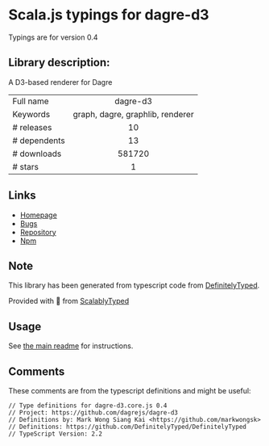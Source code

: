 
# Scala.js typings for dagre-d3

Typings are for version 0.4

## Library description:
A D3-based renderer for Dagre

|                    |                 |
| ------------------ | :-------------: |
| Full name          | dagre-d3 |
| Keywords           | graph, dagre, graphlib, renderer |
| # releases         | 10 |
| # dependents       | 13 |
| # downloads        | 581720 |
| # stars            | 1 |

## Links
- [Homepage](https://github.com/dagrejs/dagre-d3#readme)
- [Bugs](https://github.com/dagrejs/dagre-d3/issues)
- [Repository](https://github.com/dagrejs/dagre-d3)
- [Npm](https://www.npmjs.com/package/dagre-d3)
    


## Note
This library has been generated from typescript code from [DefinitelyTyped](https://definitelytyped.org).

Provided with :purple_heart: from [ScalablyTyped](https://github.com/oyvindberg/ScalablyTyped)

## Usage
See [the main readme](../../readme.md) for instructions.

## Comments

These comments are from the typescript definitions and might be useful:
```
// Type definitions for dagre-d3.core.js 0.4
// Project: https://github.com/dagrejs/dagre-d3
// Definitions by: Mark Wong Siang Kai <https://github.com/markwongsk>
// Definitions: https://github.com/DefinitelyTyped/DefinitelyTyped
// TypeScript Version: 2.2

```

